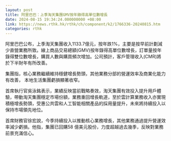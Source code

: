 ```yaml
---
layout: post
title: 阿里巴巴：上季淘天集團GMV按年錄得高單位數增長
date: 2024-08-15 19:34:24.000000000 +08:00
link: https://news.rthk.hk/rthk/ch/component/k2/1766336-20240815.htm
categories: rthk
---
```


阿里巴巴公布，上季淘天集團收入1133.7億元，按年跌1%，主要是按早前計劃減少直營業務所致。線上商品交易總額(GMV)按年錄得高單位數增長，訂單量按年錄得雙位數增長，購買人數與購買頻次增加。公司預計，客戶管理收入(CMR)將於下半財年有所改善。

集團指，核心業務繼續維持穩健增長勢頭，其他業務分部的營運效率及商業化能力有改善，  本地生活集團虧損顯著收窄。

首席執行官吳泳銘表示，業績反映當前戰略奏效，淘天集團有效投入提升用戶體驗，帶動淘天集團穩定市場份額，業務重回增長軌道，至於雲計算業務收入亦實現積極增長勢頭，受惠公共雲和人工智能相關產品的採用量提升，未來將持續投入以保持市場領先地位。

首席財務官徐宏說，今季持續投入以推動核心業務增長，其他業務通過提升營運效率減少虧損。他指，集團已回購58 億美元股份，力度超越過去幾季，反映對業務前景充滿信心。
